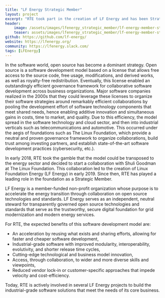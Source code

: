 ```yaml
---
title: "LF Energy Strategic Member"
layout: project
excerpt: "RTE took part in the creation of LF Energy and has been Strategic Member since 2019"
header:
    image: /assets/images/lfenergy_strategic_member/lf-energy-member-strategic-color.svg
    teaser: assets/images/lfenergy_strategic_member/lf-energy-member-strategic-color.svg
github: https://github.com/lf-energy/
website: https://lfenergy.org/
community: https://lfenergy.slack.com/
tags: [LFEnergy]
---
```


In the software world, open source has become a dominant strategy. Open source is a software development model based on a license that allows free access to the source code, free usage, modifications, and derived works, as well as royalty-free redistribution. Eventually, this license enabled an outstandingly efficient governance framework for collaborative software development across business organizations. Major software companies realized in the 2000s that they could leverage these licenses to organize their software strategies around remarkably efficient collaborations by pooling the development effort of software technology components that meet shared needs, hence enabling additive innovation and simultaneous gains in costs, time to market, and quality. Due to this efficiency, the model spread in the software technology and cloud sector, and then into industrial verticals such as telecommunications and automotive. This occurred under the aegis of foundations such as The Linux Foundation, which provide a neutral and proven governance framework to organize collaborations, build trust among investing partners, and establish state-of-the-art software development practices (cybersecurity, etc.).

In early 2018, RTE took the gamble that the model could be transposed to the energy sector and decided to start a collaboration with Shuli Goodman at The Linux Foundation. This collaboration led to the creation of Linux Foundation Energy (LF Energy) in early 2019. Since then, RTE has played a leading role in the foundation as a Strategic Member.

LF Energy is a member-funded non-profit organization whose purpose is to accelerate the energy transition through collaboration on open source technologies and standards. LF Energy serves as an independent, neutral steward for transparently governed open source technologies and standards that serve as the trustworthy, secure digital foundation for grid modernization and modern energy services.

For RTE, the expected benefits of this software development model are:
- An acceleration by reusing what exists and sharing efforts, allowing for faster and cheaper software development,
- Industrial-grade software with improved modularity, interoperability, evolutivity, and shorter release time cycles,
- Cutting-edge technological and business model innovation,
- Access, through collaboration, to wider and more diverse skills and viewpoints,
- Reduced vendor lock-in or customer-specific approaches that impede velocity and cost-efficiency.

Today, RTE is actively involved in several LF Energy projects to build the industrial-grade software solutions that meet the needs of its core business.
